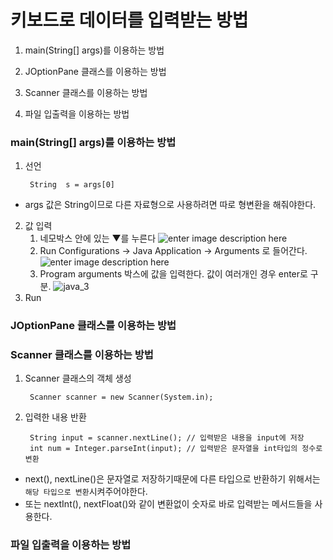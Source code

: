 ﻿# 키보드로 데이터를 입력받는 방법
1. main(String[] args)를 이용하는 방법

2. JOptionPane 클래스를 이용하는 방법

3. Scanner 클래스를 이용하는 방법

4. 파일 입출력을 이용하는 방법


### main(String[] args)를 이용하는 방법
1. 선언

	    String  s = args[0]
- args 값은 String이므로 다른 자료형으로 사용하려면 따로 형변환을 해줘야한다.
2. 값 입력
	1. 네모박스 안에 있는 ▼를 누른다
![enter image description here](!%5Bjava_1%5D%28https://user-images.githubusercontent.com/46274903/91530038-57023880-e945-11ea-96b6-fa43423ef007.jpg%29)
	2.  Run Configurations -> Java Application -> Arguments 로 들어간다.
![enter image description here](!%5Bjava_2%5D%28https://user-images.githubusercontent.com/46274903/91530065-641f2780-e945-11ea-884b-631233bd190f.jpg%29)
	3. Program arguments 박스에 값을 입력한다. 값이 여러개인 경우 enter로 구분.
![java_3](https://user-images.githubusercontent.com/46274903/91530080-6bdecc00-e945-11ea-9582-dd90a620d07a.jpg)
3. Run

### JOptionPane 클래스를 이용하는 방법

### Scanner 클래스를 이용하는 방법
1. Scanner 클래스의 객체 생성

		Scanner scanner = new Scanner(System.in);

2. 입력한 내용 반환

	    String input = scanner.nextLine(); // 입력받은 내용을 input에 저장
	    int num = Integer.parseInt(input); // 입력받은 문자열을 int타입의 정수로 변환

- next(), nextLine()은 문자열로 저장하기때문에 다른 타입으로 반환하기 위해서는 `해당 타입으로 변환`시켜주어야한다. 
- 또는 nextInt(), nextFloat()와 같이 변환없이 숫자로 바로 입력받는 메서드들을 사용한다.

### 파일 입출력을 이용하는 방법


